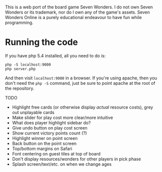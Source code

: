 This is a web port of the board game Seven Wonders. I do not own Seven Wonders
or its trademark, nor do I own any of the game's assets. Seven Wonders Online is
a purely educational endeavour to have fun while programming.

# Running the code

If you have php 5.4 installed, all you need to do is:

```
php -S localhost:9000
php server.php
```

And then visit `localhost:9000` in a browser. If you're using apache, then you
don't need the `php -S` command, just be sure to point apache at the root of the
repository.

TODO
* Highlight free cards (or otherwise display _actual_ resource costs), grey out unplayable cards
* Make slider for play cost more clear/more intuitive
* What does player highlight sidebar do?
* Give undo button on play cost screen
* Show current victory points count (?)
* Highlight winner on point screen
* Back button on the point screen
* Top/bottom margins on Safari
* Font centering on guest tiles at top of board
* Don't display resources/wonders for other players in pick phase
* Splash screen/text/etc. on when we change ages